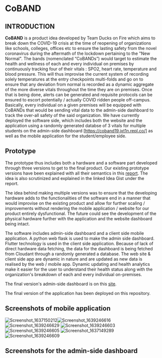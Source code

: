 # CoBAND

## INTRODUCTION


**CoBAND** is a product idea developed by Team Ducks on Fire which aims to break down the COVID-19 crisis at the time of reopening of organizations like schools, colleges, offices etc to ensure the lasting safety from the novel coronavirus during the aftermath of the lockdown pertaining to the "New Normal". The bands (nomenclated “CoBANDs”) would target to estimate the health and wellness of each and every individual on premises by continuously tracking four of their vitals : SPO2, heart rate, temperature and blood pressure. This will thus improvise the current system of recording solely temperatures at the entry checkpoints multi-folds and go on to ensure that any deviation from normal is recorded as a dynamic aggregate of the more diverse vitals throughout the time they are on premises. Once that is being done, alerts can be generated and requisite protocols can be ensured to escort potentially / actually COVID ridden people off-campus. Basically, every individual on a given premises will be equipped with CoBANDs that would be sending vital data to the admin-side dashboard to track the over-all safety of the said organization. We have currently deployed the software side, which includes both the website and the application using a randomly generated databse of 3 vitals for multiple students on the admin-side dashboard [https://coband19.jxt1n.repl.co/] as well as the mobile application for the student/employee side.


## Prototype

The prototype thus includes both a hardware and a software part developed through three versions to get to the final product. Our existing prototype versions have been explained with all their semantics in this [report](https://docs.google.com/document/d/1xhUftrHGRukB2wiMmyU79MKb7XuntHSvzRcDs5I9J3w/edit?usp=sharing). The idea is also scrutinized and explained in the linked Idea Gist under the report.

The idea behind making multiple versions was to ensure that the developing hardware adds to the functionalities of the software end in a manner that would improvise on the existing product and allow for further scaling / improvements without rendering the mobile application / website for our product entirely dysfunctional. The future could see the development of the physical hardware further with the application and the website dashboard being intact.

The software includes admin-side dashboard and a client side mobile application. A python web flask is used to make the admin side dashboard. Flutter technology is used in the client side application. Because of lack of direct hardware data fetching, the data for the dashboard is being fetched from Cloudant through a randomly generated a database. The web site & client side app are dynamic in nature and are updated as new data is realised by the web / mobile app. Dynamic updating and health analytics make it easier for the user to understand their health status along with the organization's breakdown of each and every individual on-premises. 

The final version's admin-side dashboard is on this [site](https://coband19.jxt1n.repl.co/).

The final version of the application has been deployed on this repository.

## Screenshots of mobile application
![Screenshot_1637150212](https://user-images.githubusercontent.com/72869428/145687725-b092c83c-0820-42e1-8a48-913fd07fc13d.png)![Screenshot_1639246616](https://user-images.githubusercontent.com/72869428/145687777-dd83bfce-435d-4b82-b9ee-ac058ea38dc0.png) ![Screenshot_1639246629](https://user-images.githubusercontent.com/72869428/145687627-caad0e55-5da7-4b26-9416-404c181adb9c.png) ![Screenshot_1639246603](https://user-images.githubusercontent.com/72869428/145687739-db891604-6c1c-41e6-875e-f18304d40321.png) ![Screenshot_1639246605](https://user-images.githubusercontent.com/72869428/145687752-19ee31de-3c42-46a5-b2f7-79e1fe096361.png) ![Screenshot_1637149289](https://user-images.githubusercontent.com/72869428/145687706-9182a8b3-1abb-4090-9813-9d4bc9429413.png) ![Screenshot_1639246609](https://user-images.githubusercontent.com/72869428/145687764-0746700f-5ad0-4e1b-b28b-a6f6d1bda4c1.png)

## Screenshots for the admin-side dashboard

